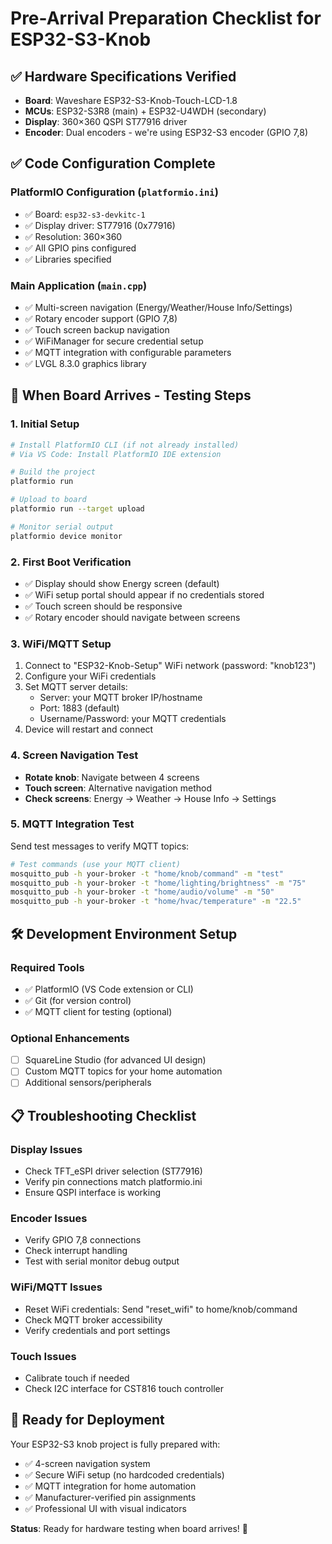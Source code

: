 # Pre-Arrival Preparation Checklist for ESP32-S3-Knob

## ✅ **Hardware Specifications Verified**
- **Board**: Waveshare ESP32-S3-Knob-Touch-LCD-1.8
- **MCUs**: ESP32-S3R8 (main) + ESP32-U4WDH (secondary)
- **Display**: 360×360 QSPI ST77916 driver
- **Encoder**: Dual encoders - we're using ESP32-S3 encoder (GPIO 7,8)

## ✅ **Code Configuration Complete**

### PlatformIO Configuration (`platformio.ini`)
- ✅ Board: `esp32-s3-devkitc-1`
- ✅ Display driver: ST77916 (0x77916)
- ✅ Resolution: 360×360
- ✅ All GPIO pins configured
- ✅ Libraries specified

### Main Application (`main.cpp`)
- ✅ Multi-screen navigation (Energy/Weather/House Info/Settings)
- ✅ Rotary encoder support (GPIO 7,8)
- ✅ Touch screen backup navigation
- ✅ WiFiManager for secure credential setup
- ✅ MQTT integration with configurable parameters
- ✅ LVGL 8.3.0 graphics library

## 🔧 **When Board Arrives - Testing Steps**

### 1. Initial Setup
```bash
# Install PlatformIO CLI (if not already installed)
# Via VS Code: Install PlatformIO IDE extension

# Build the project
platformio run

# Upload to board
platformio run --target upload

# Monitor serial output
platformio device monitor
```

### 2. First Boot Verification
- ✅ Display should show Energy screen (default)
- ✅ WiFi setup portal should appear if no credentials stored
- ✅ Touch screen should be responsive
- ✅ Rotary encoder should navigate between screens

### 3. WiFi/MQTT Setup
1. Connect to "ESP32-Knob-Setup" WiFi network (password: "knob123")
2. Configure your WiFi credentials
3. Set MQTT server details:
   - Server: your MQTT broker IP/hostname
   - Port: 1883 (default)
   - Username/Password: your MQTT credentials
4. Device will restart and connect

### 4. Screen Navigation Test
- **Rotate knob**: Navigate between 4 screens
- **Touch screen**: Alternative navigation method
- **Check screens**: Energy → Weather → House Info → Settings

### 5. MQTT Integration Test
Send test messages to verify MQTT topics:
```bash
# Test commands (use your MQTT client)
mosquitto_pub -h your-broker -t "home/knob/command" -m "test"
mosquitto_pub -h your-broker -t "home/lighting/brightness" -m "75"
mosquitto_pub -h your-broker -t "home/audio/volume" -m "50"
mosquitto_pub -h your-broker -t "home/hvac/temperature" -m "22.5"
```

## 🛠 **Development Environment Setup**

### Required Tools
- ✅ PlatformIO (VS Code extension or CLI)
- ✅ Git (for version control)
- ✅ MQTT client for testing (optional)

### Optional Enhancements
- [ ] SquareLine Studio (for advanced UI design)
- [ ] Custom MQTT topics for your home automation
- [ ] Additional sensors/peripherals

## 📋 **Troubleshooting Checklist**

### Display Issues
- Check TFT_eSPI driver selection (ST77916)
- Verify pin connections match platformio.ini
- Ensure QSPI interface is working

### Encoder Issues
- Verify GPIO 7,8 connections
- Check interrupt handling
- Test with serial monitor debug output

### WiFi/MQTT Issues
- Reset WiFi credentials: Send "reset_wifi" to home/knob/command
- Check MQTT broker accessibility
- Verify credentials and port settings

### Touch Issues
- Calibrate touch if needed
- Check I2C interface for CST816 touch controller

## 🚀 **Ready for Deployment**

Your ESP32-S3 knob project is fully prepared with:
- ✅ 4-screen navigation system
- ✅ Secure WiFi setup (no hardcoded credentials)
- ✅ MQTT integration for home automation
- ✅ Manufacturer-verified pin assignments
- ✅ Professional UI with visual indicators

**Status**: Ready for hardware testing when board arrives! 🎯
